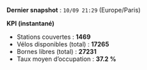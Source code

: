 **Dernier snapshot** : `10/09 21:29` (Europe/Paris)

**KPI (instantané)**

- Stations couvertes : **1469**
- Vélos disponibles (total) : **17265**
- Bornes libres (total) : **27231**
- Taux moyen d’occupation : **37.2 %**

